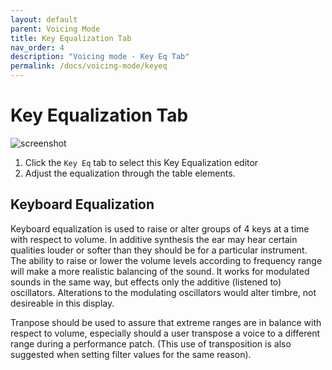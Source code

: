 ```yaml
---
layout: default
parent: Voicing Mode
title: Key Equalization Tab
nav_order: 4
description: "Voicing mode - Key Eq Tab"
permalink: /docs/voicing-mode/keyeq
---
```


# Key Equalization Tab

![screenshot](/synergize/docs/screenshots/viewVCE_keyeq_annotated.png)

1. Click the `Key Eq` tab to select this Key Equalization editor
2. Adjust the equalization through the table elements.

## Keyboard Equalization

Keyboard equalization is  used to raise or alter groups
of 4 keys at a time with respect to volume. In additive synthesis
the ear may hear certain qualities louder or softer than they should
be for a particular instrument. The ability to raise or lower the
volume levels according to frequency range will make a more
realistic balancing of the sound. It works for modulated sounds
in the same way, but effects only the additive (listened to)
oscillators. Alterations to the modulating oscillators would
alter timbre, not desireable in this display.

Tranpose should be used 
to assure that extreme ranges are in balance with respect to
volume, especially should a user transpose a voice to a
different range during a performance patch. (This use of
transposition is also suggested when setting filter values
for the same reason).
